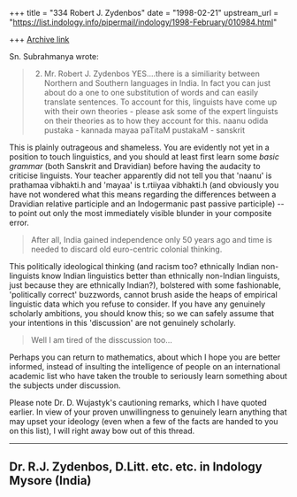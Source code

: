 +++
title = "334 Robert J. Zydenbos"
date = "1998-02-21"
upstream_url = "https://list.indology.info/pipermail/indology/1998-February/010984.html"

+++
[Archive link](https://list.indology.info/pipermail/indology/1998-February/010984.html)

Sn. Subrahmanya wrote:

> 2. Mr. Robert J. Zydenbos
>    YES....there is a similiarity between Northern and Southern
> languages
>    in India.  In fact you can just about do a one to one
> substitution of words and
>    can easily translate sentences. To account for this, linguists
> have come up
>    with their own theories - please ask some of the expert
> linguists on their
>    theories as to how they account for this.
>        naanu  odida pustaka   - kannada
>        mayaa paTitaM pustakaM - sanskrit

This is plainly outrageous and shameless. You are evidently not yet
in a position to touch linguistics, and you should at least first
learn some *basic grammar* (both Sanskrit and Dravidian) before
having the audacity to criticise linguists. Your teacher apparently
did not tell you that 'naanu' is prathamaa vibhakti.h and 'mayaa'
is t.rtiiyaa vibhakti.h (and obviously you have not wondered what
this means regarding the differences between a Dravidian relative
participle and an Indogermanic past passive participle) -- to point
out only the most immediately visible blunder in your composite
error.

> After all,
> India gained independence only 50 years ago and time is needed to
> discard old euro-centric colonial thinking.

This politically ideological thinking (and racism too? ethnically
Indian non-linguists know Indian linguistics better than ethnically
non-Indian linguists, just because they are ethnically Indian?),
bolstered with some fashionable, 'politically correct' buzzwords,
cannot brush aside the heaps of empirical linguistic data which you
refuse to consider. If you have any genuinely scholarly ambitions,
you should know this; so we can safely assume that your intentions
in this 'discussion' are not genuinely scholarly.

> Well I am tired of the disscussion too...

Perhaps you can return to mathematics, about which I hope you are
better informed, instead of insulting the intelligence of people on
an international academic list who have taken the trouble to
seriously learn something about the subjects under discussion.

Please note Dr. D. Wujastyk's cautioning remarks, which I have
quoted earlier. In view of your proven unwillingness to genuinely
learn anything that may upset your ideology (even when a few of the
facts are handed to you on this list), I will right away bow out of
this thread.

------------------------------------------------
Dr. R.J. Zydenbos, D.Litt. etc. etc. in Indology
Mysore (India)
------------------------------------------------



